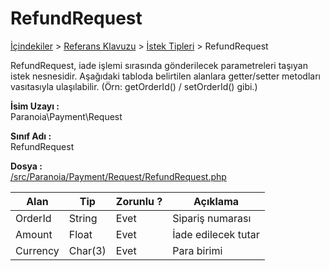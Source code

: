 # RefundRequest

[İçindekiler](/docs/icindekiler.md) > [Referans Klavuzu](/docs/References.md) > [İstek Tipleri](/docs/References/RequestTypes.md) > RefundRequest

RefundRequest, iade işlemi sırasında gönderilecek parametreleri taşıyan istek nesnesidir. Aşağıdaki tabloda belirtilen alanlara getter/setter metodları vasıtasıyla ulaşılabilir. (Örn: getOrderId() / setOrderId() gibi.)

**İsim Uzayı :**<br/>
Paranoia\Payment\Request

**Sınıf Adı :**<br/>
RefundRequest

**Dosya :**<br/>
[/src/Paranoia/Payment/Request/RefundRequest.php](/src/Paranoia/Payment/Request/RefundRequest.php)

| Alan          | Tip        | Zorunlu ? | Açıklama                      |
|---------------|------------|-----------|-------------------------------|
| OrderId       | String     | Evet      | Sipariş numarası              |
| Amount        | Float      | Evet      | İade edilecek tutar           |
| Currency      | Char(3)    | Evet      | Para birimi                   |
